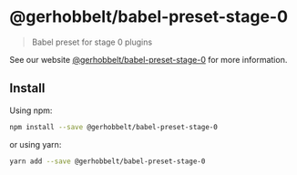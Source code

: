 # @gerhobbelt/babel-preset-stage-0

> Babel preset for stage 0 plugins

See our website [@gerhobbelt/babel-preset-stage-0](https://babeljs.io/docs/en/next/babel-preset-stage-0.html) for more information.

## Install

Using npm:

```sh
npm install --save @gerhobbelt/babel-preset-stage-0
```

or using yarn:

```sh
yarn add --save @gerhobbelt/babel-preset-stage-0
```

